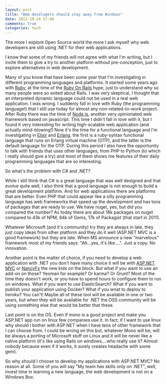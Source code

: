 ```yaml
---
layout: post
title: "Web developers should stay away from Windows"
date: 2013-10-24 17:48
comments: true
categories: tech
---
```

The more I explore Open Source world the more I ask myself why web developers are still using .NET for their web applications.

I know that some of my friends will not agree with what I'm writing, but I invite them to give a try to another platform without pre-conception, just to explore alternatives in web development.



Many of you know that have been some year that I'm investigating in different programming languages and platforms. It started some years ago with [Ruby](https://www.ruby-lang.org/), at the time of the [Ruby On Rails](http://rubyonrails.org/) hype, just to understand why so many people were so exited about Rails.
I was very skeptical, I thought that an interpreted dynamic language could not be used in a real web application. I was wrong.  I suddenly fall in love with Ruby (the programming language!) that I still use today for almost any non-related-to-work project.
After Ruby there was the time of [Node.js](http://nodejs.org), another very opinionated web framework based on javascript. This time I didn't fall in love with it, but I found it very interesting for writing high-scalable web application (and actually mind-blowing!)
Now it's the time for a functional language and I'm investigating in [Elixir](http://elixir-lang.org/) and [Erlang](http://www.erlang.org/), the first is a ruby-syntax functional language that runs on Erlang virtual machine (OTP), and the latter is the default language for the OTP.
During this period I also have the opportunity to talk with friends that uses other languages, from PHP to Python (to which I really should give a try) and most of them shows me features of their daily programming languages that are so interesting.

So what's the problem with C# and .NET?

While I still think that C# is a great language that was well designed and that evolve quite well, I also think that a good language is not enough to build a great development platform. And for web applications there are platforms that are better.
Even PHP that could appear like a silly programming language has web frameworks that speed up the development and has tons of packages that are ready to use.
We have nuget, yes, but did you compared the number? As today there are about 16k packages on nuget compared to 43k of NPM, 64k of Gems, 17k of Packagist (that start in 2011).

Whatever Microsoft (and it's community) try they are always in late, they just copy ideas from other platform and they do it well (ASP.NET MVC is a good framework) but they are late. When MS announce a new "marvelous" framework most of my friends says: "Ah…yes, it's like….". Just a copy. No innovation.

Another point is the matter of choice, if you need to develop a web application with .NET you don't have many choice it will be with [ASP.NET MVC](http://asp.net/mvc) or [NancyFx](http://nancyfx.org/) the new kids on the block. But what if you want to use an add-on on those? Yeoman for example? Or karma? Or Grunt? Most of the time they doesn't work, or you have to spend hours to configure them to run on windows.
What if you want to use ElasticSearch? What if you want to publish your application using Docker? What if you wnat to deploy to heroku? You can't!
Maybe all of these tool will be available in one or two years, but when they will be available for .NET the OSS community will be using something else that would be better that these.

Last point is on the OS. Even if mono is a good project and make you ASP.NET app run on linux few companies use it. In fact, if I want to use linux why should I bother with ASP.NET when I have tens of other framework that I can choose from. I could be wrong on this but, whatever Mono will be, will be always a porting of Microsoft stuff on Linux and it will be never like a native platform  (it's like using Rails on windows....who really use it? Almost nobody because even if it works, it surely creates headache with some gem).

So why should I choose to develop my applications with ASP.NET MVC? No reason at all. Some of you will say "My team has skills only on .NET", well, invest time in learning a new language, the web development is not on a Windows Box.

